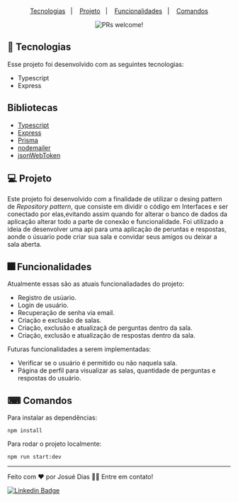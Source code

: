 <p align="center">
  <a href="#-tecnologias">Tecnologias</a>&nbsp;&nbsp;&nbsp;|&nbsp;&nbsp;&nbsp;
  <a href="#-projeto">Projeto</a>&nbsp;&nbsp;&nbsp;|&nbsp;&nbsp;&nbsp;
  <a href="#-funcionalidades">Funcionalidades</a>&nbsp;&nbsp;&nbsp;|&nbsp;&nbsp;&nbsp;
  <a href="#-comandos">Comandos</a>
</p>

<p align="center">
 <img src="https://img.shields.io/static/v1?label=PRs&message=welcome&color=49AA26&labelColor=000000" alt="PRs welcome!" />
</p>

## 🚀 Tecnologias
Esse projeto foi desenvolvido com as seguintes tecnologias:

- Typescript
- Express



## Bibliotecas
- [Typescript](https://www.typescriptlang.org/)
- [Express](https://expressjs.com/pt-br/)
- [Prisma](https://www.prisma.io/)
- [nodemailer](https://nodemailer.com/about/)
- [jsonWebToken](https://jwt.io/introduction)


## 💻 Projeto

 Este projeto foi desenvolvido com a finalidade de utilizar o desing pattern de *Repository pattern*, que consiste em dividir o código em Interfaces e ser conectado por elas,evitando assim quando for alterar o banco de dados da aplicação alterar todo a parte de conexão e funcionalidade. Foi utilizado a ideia de desenvolver uma api para uma aplicação de peruntas e respostas, aonde o úsuario pode criar sua sala e convidar seus amigos ou deixar a sala aberta.
 

## 🎆 Funcionalidades

Atualmente essas são as atuais funcionaliadades do projeto: 

- Registro de usúario.
- Login de usuário.
- Recuperação de senha via email.
- Criação e exclusão de salas.
- Criação, exclusão e atualizaçã de perguntas dentro da sala.
- Criação, exclusão e atualização de respostas dentro da sala.


Futuras funcionalidades a serem implementadas: 

- Verificar se o usuário é permitido ou não naquela sala.
- Página de perfil para visualizar as salas, quantidade de perguntas e respostas do usuário.

## ⌨ Comandos

Para instalar as dependências:

``` npm install  ```

Para rodar o projeto localmente: 

``` npm run start:dev  ```

 ---

<p>Feito com ❤️ por Josué Dias 👋🏽 Entre em contato!</p>

[![Linkedin Badge](https://img.shields.io/badge/-Josuedias-blue?style=flat-square&logo=Linkedin&logoColor=white&link=https://https://www.linkedin.com/in/nycole-xavier-641271202/)](https://www.linkedin.com/in/josué-dias-271458224/)
